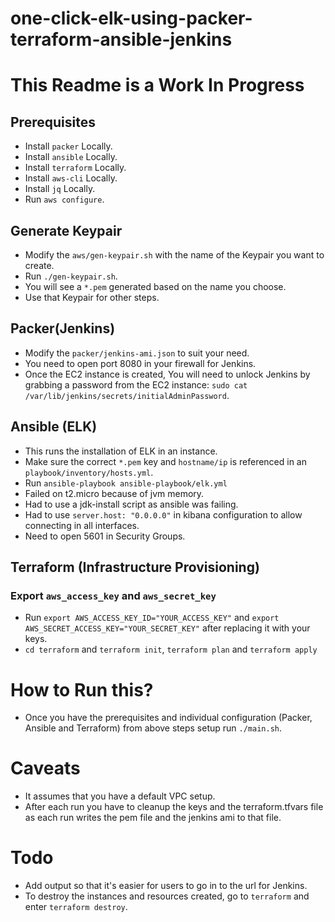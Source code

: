 # one-click-elk-using-packer-terraform-ansible-jenkins

# This Readme is a Work In Progress

## Prerequisites
* Install `packer` Locally.
* Install `ansible` Locally.
* Install `terraform` Locally.
* Install `aws-cli` Locally.
* Install `jq` Locally.
* Run `aws configure`.

## Generate Keypair

* Modify the `aws/gen-keypair.sh` with the name of the Keypair you want to create.
* Run `./gen-keypair.sh`.
* You will see a `*.pem` generated based on the name you choose.
* Use that Keypair for other steps.

## Packer(Jenkins)

* Modify the `packer/jenkins-ami.json` to suit your need.
* You need to open port 8080 in your firewall for Jenkins.
* Once the EC2 instance is created, You will need to unlock Jenkins by grabbing a password from the EC2 instance: `sudo cat /var/lib/jenkins/secrets/initialAdminPassword`.

## Ansible (ELK)

* This runs the installation of ELK in an instance.
* Make sure the correct `*.pem` key and `hostname/ip` is referenced in an `playbook/inventory/hosts.yml`.
* Run `ansible-playbook ansible-playbook/elk.yml`
* Failed on t2.micro because of jvm memory.
* Had to use a jdk-install script as ansible was failing.
* Had to use `server.host: "0.0.0.0"` in kibana configuration to allow connecting in all interfaces.
* Need to open 5601 in Security Groups.

## Terraform (Infrastructure Provisioning)
### Export `aws_access_key` and `aws_secret_key`
* Run `export AWS_ACCESS_KEY_ID="YOUR_ACCESS_KEY"` and `export AWS_SECRET_ACCESS_KEY="YOUR_SECRET_KEY"` after replacing it with your keys.
* `cd terraform` and `terraform init`, `terraform plan` and `terraform apply`

# How to Run this?
* Once you have the prerequisites and individual configuration (Packer, Ansible and Terraform) from above steps setup run `./main.sh`.

# Caveats
* It assumes that you have a default VPC setup.
* After each run you have to cleanup the keys and the terraform.tfvars file as each run writes the pem file and the jenkins ami to that file.

# Todo
* Add output so that it's easier for users to go in to the url for Jenkins.
* To destroy the instances and resources created, go to `terraform` and enter `terraform destroy`.
